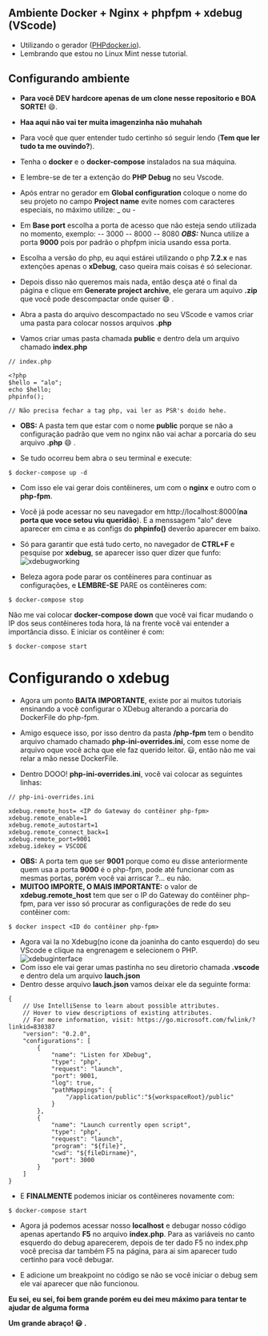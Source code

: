 ## Ambiente Docker + Nginx + phpfpm + xdebug (VScode)
- Utilizando o gerador (<a href="https://phpdocker.io">PHPdocker.io</a>).
- Lembrando que estou no Linux Mint nesse tutorial.

## Configurando ambiente
- <b>Para você DEV hardcore apenas de um clone nesse repositorio e BOA SORTE!</b> :smile:.
- <b>Haa aqui não vai ter muita imagenzinha não muhahah</b>

- Para você que quer entender tudo certinho só seguir lendo (<b>Tem que ler tudo ta me ouvindo?</b>).

- Tenha o <b>docker</b> e o <b>docker-compose</b> instalados na sua máquina.
- E lembre-se de ter a extenção do <b>PHP Debug</b> no seu Vscode.
- Após entrar no gerador em <b>Global configuration</b> coloque o nome do seu projeto no campo <b>Project name</b> evite nomes com caracteres especiais, no máximo utilize: _ ou -
- Em <b>Base port</b> escolha a porta de acesso que não esteja sendo utilizada no momento, exemplo:
-- 3000
-- 8000
-- 8080
<b><i>OBS:</i></b> Nunca utilize a porta <b>9000</b> pois por padrão o phpfpm inicia usando essa porta.

- Escolha a versão do php, eu aqui estárei utilizando o php <b>7.2.x</b> e nas extenções apenas o <b>xDebug</b>, caso queira mais coisas é só selecionar.
- Depois disso não queremos mais nada, então desça até o final da página e clique em <b>Generate project archive</b>, ele gerara um aquivo <b>.zip</b> que você pode descompactar onde quiser :smile: .

- Abra a pasta do arquivo descompactado no seu VScode e vamos criar uma pasta para colocar nossos arquivos <b>.php</b>
- Vamos criar umas pasta chamada <b>public</b> e dentro dela um arquivo chamado <b>index.php</b>
```
// index.php

<?php
$hello = "alo";
echo $hello;
phpinfo();

// Não precisa fechar a tag php, vai ler as PSR's doido hehe.
```
- <b>OBS: </b> A pasta tem que estar com o nome <b>public</b> porque se não a configuração padrão que vem no nginx não vai achar a porcaria do seu arquivo <b>.php</b> :smile: .

- Se tudo ocorreu bem abra o seu terminal e execute:
```
$ docker-compose up -d
```
- Com isso ele vai gerar dois contêineres, um com o <b>nginx</b> e outro com o <b>php-fpm</b>.
- Você já pode acessar no seu navegador em <a>http://localhost:8000</a>(<b>na porta que voce setou viu queridão</b>). E a menssagem "alo" deve aparecer em cima e as configs do <b>phpinfo()</b> deverão aparecer em baixo.

- Só para garantir que está tudo certo, no navegador de <b>CTRL+F</b> e pesquise por <b>xdebug</b>, se aparecer isso quer dizer que funfo:
![xdebugworking](https://user-images.githubusercontent.com/31348487/69430353-2e914200-0d14-11ea-898e-936afa4dbd68.png)

- Beleza agora pode parar os contêineres para continuar as configurações, e <b>LEMBRE-SE</b> PARE os contêineres com:
```
$ docker-compose stop
```
Não me vai colocar <b>docker-compose down</b> que você vai ficar mudando o IP dos seus contêineres toda hora, lá na frente você vai entender a importância disso. E iniciar os contêiner é com:
```
$ docker-compose start
```

# Configurando o xdebug
- Agora um ponto <b>BAITA IMPORTANTE</b>, existe por ai muitos tutoriais ensinando a você configurar o XDebug alterando a porcaria do DockerFile do php-fpm.
- Amigo esquece isso, por isso dentro da pasta <b>/php-fpm</b> tem o bendito arquivo chamado chamado <b>php-ini-overrides.ini</b>, com esse nome de arquivo oque você acha que ele faz querido leitor. :smiley:, então não me vai relar a mão nesse DockerFile.

- Dentro DOOO! <b>php-ini-overrides.ini</b>, você vai colocar as seguintes linhas:
```
// php-ini-overrides.ini

xdebug.remote_host= <IP do Gateway do contêiner php-fpm>
xdebug.remote_enable=1
xdebug.remote_autostart=1
xdebug.remote_connect_back=1
xdebug.remote_port=9001
xdebug.idekey = VSCODE
``` 
- <b>OBS:</b> A porta tem que ser <b>9001</b> porque como eu disse anteriormente quem usa a porta <b>9000</b> é o php-fpm, pode até funcionar com as mesmas portas, porém você vai arriscar ?... eu não. 
- <b>MUITOO IMPORTE, O MAIS IMPORTANTE:</b> o valor de <b>xdebug.remote_host</b> tem que ser o IP do Gateway do contêiner php-fpm, para ver isso só procurar as configurações de rede do seu contêiner com:
```
$ docker inspect <ID do contêiner php-fpm>
```
- Agora vai la no Xdebug(no icone da joaninha do canto esquerdo) do seu VScode e clique na engrenagem e selecionem o PHP.
![xdebuginterface](https://user-images.githubusercontent.com/31348487/69432747-0b1cc600-0d19-11ea-8b7b-1f3c0f51f1a3.png)
- Com isso ele vai gerar umas pastinha no seu diretorio chamada <b>.vscode</b> e dentro dela um arquivo <b>lauch.json</b>
- Dentro desse arquivo  <b>lauch.json</b> vamos deixar ele da seguinte forma:
```
{
    // Use IntelliSense to learn about possible attributes.
    // Hover to view descriptions of existing attributes.
    // For more information, visit: https://go.microsoft.com/fwlink/?linkid=830387
    "version": "0.2.0",
    "configurations": [
        {
            "name": "Listen for XDebug",
            "type": "php",
            "request": "launch",
            "port": 9001,
            "log": true,
            "pathMappings": {
                "/application/public":"${workspaceRoot}/public"
            }
        },
        {
            "name": "Launch currently open script",
            "type": "php",
            "request": "launch",
            "program": "${file}",
            "cwd": "${fileDirname}",
            "port": 3000
        }
    ]
}
```
- E <b>FINALMENTE</b> podemos iniciar os contêineres novamente com:
```
$ docker-compose start
```
- Agora já podemos acessar nosso <b>localhost</b> e debugar nosso código apenas apertando <b>F5</b> no arquivo <b>index.php</b>. Para as variáveis no canto esquerdo do debug  aparecerem, depois de ter dado F5 no index.php você precisa dar também F5 na página, para ai sim aparecer tudo certinho para você debugar.

- E adicione um breakpoint no código se não se você iniciar o debug sem ele vai aparecer que não funcionou.


<b>Eu sei, eu sei, foi bem grande porém eu dei meu máximo para tentar te ajudar de alguma forma<b>

<b>Um grande abraço!</b> :smiley: .
